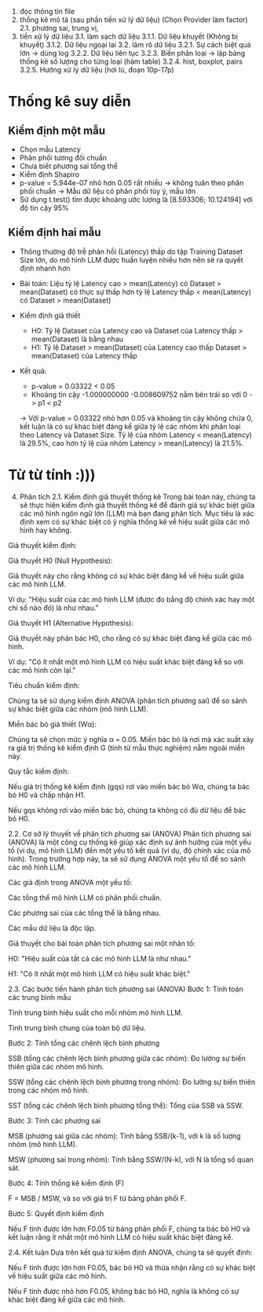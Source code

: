 1. đọc thông tin file
2. thống kê mô tả (sau phần tiền xử lý dữ liệu) (Chọn Provider làm factor)
	2.1. phương sai, trung vị, 
3. tiền xử lý dữ liệu
	3.1. làm sạch dữ liệu
		3.1.1. Dữ liệu khuyết (Không bị khuyết)
		3.1.2. Dữ liệu ngoại lai
	3.2. làm rõ dữ liệu 
		3.2.1. Sự cách biệt quá lớn -> dùng log
		3.2.2. Dữ liệu liên tục
		3.2.3. Biến phân loại -> lập bảng thống kê số lượng cho từng loại (hàm table)
		3.2.4. hist, boxplot, pairs
		3.2.5. Hướng xử lý dữ liệu (hơi lú, đoạn 10p-17p)

# Thống kê suy diễn
## Kiểm định một mẫu
- Chọn mẫu Latency
- Phân phối tương đối chuẩn
- Chưa biết phương sai tổng thể
- Kiểm định Shapiro
- p-value = 5.944e-07 nhỏ hơn 0.05 rất nhiều -> không tuân theo phân phối chuẩn
-> Mẫu dữ liệu có phân phối tùy ý, mẫu lớn
- Sử dụng t.test() tìm được khoảng ước lượng là [8.593306; 10.124194] với độ tin cậy 95%

## Kiểm định hai mẫu
- Thông thường độ trễ phản hồi (Latency) thấp do tập Training Dataset Size lớn, do mô hình LLM được huấn luyện nhiều hơn nên sẽ ra quyết định nhanh hơn
- Bài toán: Liệu tỷ lệ Latency cao > mean(Latency) có Dataset > mean(Dataset) có thực sự thấp hơn tỷ lệ Latency thấp < mean(Latency) có Dataset > mean(Dataset)
- Kiểm định giả thiết
	- H0: Tỷ lệ Dataset của Latency cao và Dataset của Latency thấp > mean(Dataset) là bằng nhau
	- H1: Tỷ lệ Dataset > mean(Dataset) của Latency cao thấp Dataset > mean(Dataset) của Latency thấp
- Kết quả:
	- p-value = 0.03322 < 0.05
	- Khoảng tin cậy -1.000000000 -0.008609752 nằm bên trái so với 0 -> p1 < p2
	
	-> Với p-value = 0.03322 nhỏ hơn 0.05 và khoảng tin cậy không chứa 0, kết luận là có sự khác biệt đáng kể giữa tỷ lệ các nhóm khi phân loại theo Latency và Dataset Size. Tỷ lệ của nhóm Latency < mean(Latency) là 29.5%, cao hơn tỷ lệ của nhóm Latency > mean(Latency) là 21.5%.






# Từ từ tính :)))
4. Phân tích
2.1. Kiểm định giả thuyết thống kê
Trong bài toán này, chúng ta sẽ thực hiện kiểm định giả thuyết thống kê để đánh giá sự khác biệt giữa các mô hình ngôn ngữ lớn (LLM) mà bạn đang phân tích. Mục tiêu là xác định xem có sự khác biệt có ý nghĩa thống kê về hiệu suất giữa các mô hình hay không.

Giả thuyết kiểm định:

Giả thuyết H0 (Null Hypothesis):

Giả thuyết này cho rằng không có sự khác biệt đáng kể về hiệu suất giữa các mô hình LLM.

Ví dụ: "Hiệu suất của các mô hình LLM (được đo bằng độ chính xác hay một chỉ số nào đó) là như nhau."

Giả thuyết H1 (Alternative Hypothesis):

Giả thuyết này phản bác H0, cho rằng có sự khác biệt đáng kể giữa các mô hình.

Ví dụ: "Có ít nhất một mô hình LLM có hiệu suất khác biệt đáng kể so với các mô hình còn lại."

Tiêu chuẩn kiểm định:

Chúng ta sẽ sử dụng kiểm định ANOVA (phân tích phương sai) để so sánh sự khác biệt giữa các nhóm (mô hình LLM).

Miền bác bỏ giả thiết (Wα):

Chúng ta sẽ chọn mức ý nghĩa α = 0.05. Miền bác bỏ là nơi mà xác suất xảy ra giá trị thống kê kiểm định G (tính từ mẫu thực nghiệm) nằm ngoài miền này.

Quy tắc kiểm định:

Nếu giá trị thống kê kiểm định (gqs) rơi vào miền bác bỏ Wα, chúng ta bác bỏ H0 và chấp nhận H1.

Nếu gqs không rơi vào miền bác bỏ, chúng ta không có đủ dữ liệu để bác bỏ H0.

2.2. Cơ sở lý thuyết về phân tích phương sai (ANOVA)
Phân tích phương sai (ANOVA) là một công cụ thống kê giúp xác định sự ảnh hưởng của một yếu tố (ví dụ, mô hình LLM) đến một yếu tố kết quả (ví dụ, độ chính xác của mô hình). Trong trường hợp này, ta sẽ sử dụng ANOVA một yếu tố để so sánh các mô hình LLM.

Các giả định trong ANOVA một yếu tố:

Các tổng thể mô hình LLM có phân phối chuẩn.

Các phương sai của các tổng thể là bằng nhau.

Các mẫu dữ liệu là độc lập.

Giả thuyết cho bài toán phân tích phương sai một nhân tố:

H0: "Hiệu suất của tất cả các mô hình LLM là như nhau."

H1: "Có ít nhất một mô hình LLM có hiệu suất khác biệt."

2.3. Các bước tiến hành phân tích phương sai (ANOVA)
Bước 1: Tính toán các trung bình mẫu

Tính trung bình hiệu suất cho mỗi nhóm mô hình LLM.

Tính trung bình chung của toàn bộ dữ liệu.

Bước 2: Tính tổng các chênh lệch bình phương

SSB (tổng các chênh lệch bình phương giữa các nhóm): Đo lường sự biến thiên giữa các nhóm mô hình.

SSW (tổng các chênh lệch bình phương trong nhóm): Đo lường sự biến thiên trong các nhóm mô hình.

SST (tổng các chênh lệch bình phương tổng thể): Tổng của SSB và SSW.

Bước 3: Tính các phương sai

MSB (phương sai giữa các nhóm): Tính bằng SSB/(k-1), với k là số lượng nhóm (mô hình LLM).

MSW (phương sai trong nhóm): Tính bằng SSW/(N-k), với N là tổng số quan sát.

Bước 4: Tính thống kê kiểm định (F)

F = MSB / MSW, và so với giá trị F từ bảng phân phối F.

Bước 5: Quyết định kiểm định

Nếu F tính được lớn hơn F0.05 từ bảng phân phối F, chúng ta bác bỏ H0 và kết luận rằng ít nhất một mô hình LLM có hiệu suất khác biệt đáng kể.

2.4. Kết luận
Dựa trên kết quả từ kiểm định ANOVA, chúng ta sẽ quyết định:

Nếu F tính được lớn hơn F0.05, bác bỏ H0 và thừa nhận rằng có sự khác biệt về hiệu suất giữa các mô hình.

Nếu F tính được nhỏ hơn F0.05, không bác bỏ H0, nghĩa là không có sự khác biệt đáng kể giữa các mô hình.